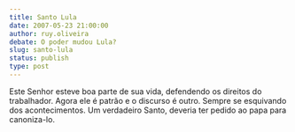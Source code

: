 ```yaml
---
title: Santo Lula
date: 2007-05-23 21:00:00
author: ruy.oliveira
debate: O poder mudou Lula?
slug: santo-lula
status: publish 
type: post
---
```


Este Senhor esteve boa parte de sua vida, defendendo os direitos do trabalhador. Agora ele é patrão e o discurso é outro. Sempre se esquivando dos acontecimentos. Um verdadeiro Santo, deveria ter pedido ao papa para canoniza-lo.
